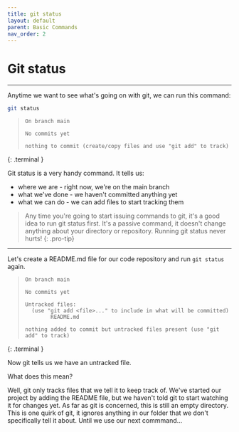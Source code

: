 ```yaml
---
title: git status
layout: default
parent: Basic Commands
nav_order: 2
---
```


# Git status
---

Anytime we want to see what's going on with git, we can run this command:

```bash
git status
```

> ```
> On branch main
> 
> No commits yet
> 
> nothing to commit (create/copy files and use "git add" to track)
> ```
{: .terminal }

Git status is a very handy command. It tells us:
* where we are - right now, we're on the main branch
* what we've done - we haven't committed anything yet
* what we can do - we can add files to start tracking them

>Any time you're going to start issuing commands to git, it's a good idea to run git status first. It's a passive command, it doesn't change anything about your directory or repository. Running git status never hurts!
{: .pro-tip}

***

Let's create a README.md file for our code repository and run `git status` again.

> ```
> On branch main
> 
> No commits yet
> 
> Untracked files:
>   (use "git add <file>..." to include in what will be committed)
>         README.md
> 
> nothing added to commit but untracked files present (use "git add" to track)
> ```
{: .terminal }

Now git tells us we have an untracked file. 

What does this mean? 

Well, git only tracks files that we tell it to keep track of. We've started our project by adding the README file, but we haven't told git to start watching it for changes yet. As far as git is concerned, this is still an empty directory. This is one quirk of git, it ignores anything in our folder that we don't specifically tell it about. Until we use our next commmand...